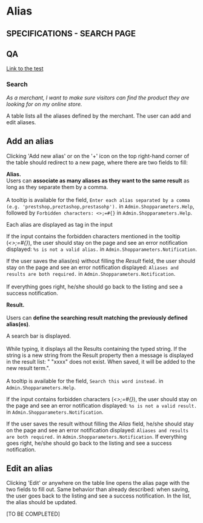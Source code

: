 # Alias

## **SPECIFICATIONS - SEARCH PAGE**

## QA&#x20;

[Link to the test](https://build.prestashop-project.org/test-scenarios/scenarios/core/functional/bo/shop-parameters/search/search.html)

### Search

_As a merchant, I want to make sure visitors can find the product they are looking for on my online store._

A table lists all the aliases defined by the merchant. The user can add and edit aliases.

## Add an alias

Clicking 'Add new alias' or on the '+' icon on the top right-hand corner of the table should redirect to a new page, where there are two fields to fill:

**Alias.** \
Users can **associate as many aliases as they want to the same result** as long as they separate them by a comma. \
\
A tooltip is available for the field, `Enter each alias separated by a comma (e.g. 'prestshop,preztashop,prestasohp').` in `Admin.Shopparameters.Help`, followed by `Forbidden characters: <>;=#{}` in `Admin.Shopparameters.Help`.

Each alias are displayed as tag in the input

If the input contains the forbidden characters mentioned in the tooltip (_<>;=#{}_), the user should stay on the page and see an error notification displayed: `%s is not a valid alias.` in `Admin.Shopparameters.Notification`.

If the user saves the alias(es) without filling the _Result_ field, the user should stay on the page and see an error notification displayed: `Aliases and results are both required.` in `Admin.Shopparameters.Notification`. \
\
If everything goes right, he/she should go back to the listing and see a success notification.

**Result.** \
\
Users can **define the searching result matching the previously defined alias(es)**.&#x20;

A search bar is displayed. \
\
While typing, it displays all the Results containing the typed string. If the string is a new string from the Result property then a message is displayed in the result list: " "xxxx" does not exist. When saved, it will be added to the new result term.".\
\
A tooltip is available for the field, `Search this word instead.` in `Admin.Shopparameters.Help`.

If the input contains forbidden characters (_<>;=#{}_), the user should stay on the page and see an error notification displayed: `%s is not a valid result.` in `Admin.Shopparameters.Notification`.

If the user saves the result without filling the _Alias_ field, he/she should stay on the page and see an error notification displayed: `Aliases and results are both required.` in `Admin.Shopparameters.Notification`. If everything goes right, he/she should go back to the listing and see a success notification.

## Edit an alias

Clicking 'Edit' or anywhere on the table line opens the alias page with the two fields to fill out. Same behavior than already described: when saving, the user goes back to the listing and see a success notification. In the list, the alias should be updated.

\[TO BE COMPLETED]
